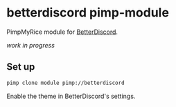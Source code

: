# betterdiscord pimp-module

PimpMyRice module for [BetterDiscord](https://betterdiscord.app).

*work in progress*

## Set up

```bash
pimp clone module pimp://betterdiscord
```

Enable the theme in BetterDiscord's settings.
